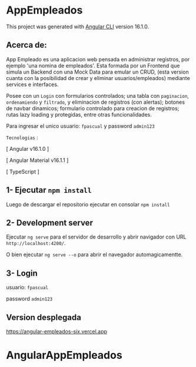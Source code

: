 # AppEmpleados

This project was generated with [Angular CLI](https://github.com/angular/angular-cli) version 16.1.0.

## Acerca de:
App Empleado es una aplicacion web pensada en administrar registros, por ejemplo 'una nomina de empleados'. Esta formada por un Frontend que simula un Backend con una Mock Data para emular un CRUD, (esta version cuanta con la posibilidad de crear y eliminar usuarios/empleados) mediante services e interfaces.

Posee con un `Login` con formularios controlados; una tabla con `paginacion`, `ordenamiendo` y `filtrado`, y eliminacion de registros (con alertas); botones de navbar dinamicos; formulario controlado para creacion de registros; rutas lazy loading y protegidas, entre otras funcionalidades.

Para ingresar el unico usuario: `fpascual` y password `admin123`

`Tecnologias` : 

 [ Angular v16.1.0 ]

 [ Angular Material v16.1.1 ]

 [ TypeScript ]


## 1- Ejecutar `npm install`

Luego de descargar el repositorio ejecutar en consolar `npm install`

## 2- Development server

Ejecutar `ng serve` para el servidor de desarrollo y abrir navigador con URL `http://localhost:4200/`. 

O bien ejecutar `ng serve --o` para abrir el navegador automagicamentte.

## 3- Login

usuario: `fpascual`

password `admin123`

## Version desplegada

https://angular-empleados-six.vercel.app


# AngularAppEmpleados
